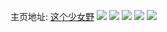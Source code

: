 主页地址: [这个少女野](https://weibo.com/u/1830819772) 
![](https://wx4.sinaimg.cn/mw2000/6d2017bcly1h9lu7dmsn0j20u0140n9f.jpg) 
![](https://wx4.sinaimg.cn/mw2000/6d2017bcly1h9lu7eltjaj21400u0wlm.jpg) 
![](https://wx4.sinaimg.cn/mw2000/6d2017bcly1h9lu7d4auyj20u01407fi.jpg) 
![](https://wx4.sinaimg.cn/mw2000/6d2017bcly1h9lu7f58dij20u014010o.jpg) 
![](https://wx4.sinaimg.cn/mw2000/6d2017bcly1h9lu7fn7qsj20u0140al3.jpg) 
